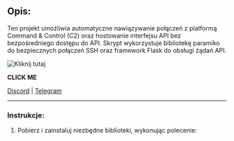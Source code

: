 ## Opis:

Ten projekt umożliwia automatyczne nawiązywanie połączeń z platformą Command & Control (C2) oraz hostowanie interfejsu API bez bezpośredniego dostępu do API. Skrypt wykorzystuje bibliotekę paramiko do bezpiecznych połączeń SSH oraz framework Flask do obsługi żądań API.

![Kliknij tutaj](https://cdn.discordapp.com/attachments/1217082239494389871/1239333324040700025/standard.gif?ex=667fd85a&is=667e86da&hm=6575a51692da886a9e81aead1ccddb7cf88c2a8b02dcb2e99c8df8743bb309a1&)

**CLICK ME**

[Discord](https://discord.gg/j4485Q3R) | [Telegram](https://t.me/heroinprojects)

---

### Instrukcje:

1. Pobierz i zainstaluj niezbędne biblioteki, wykonując polecenie:
